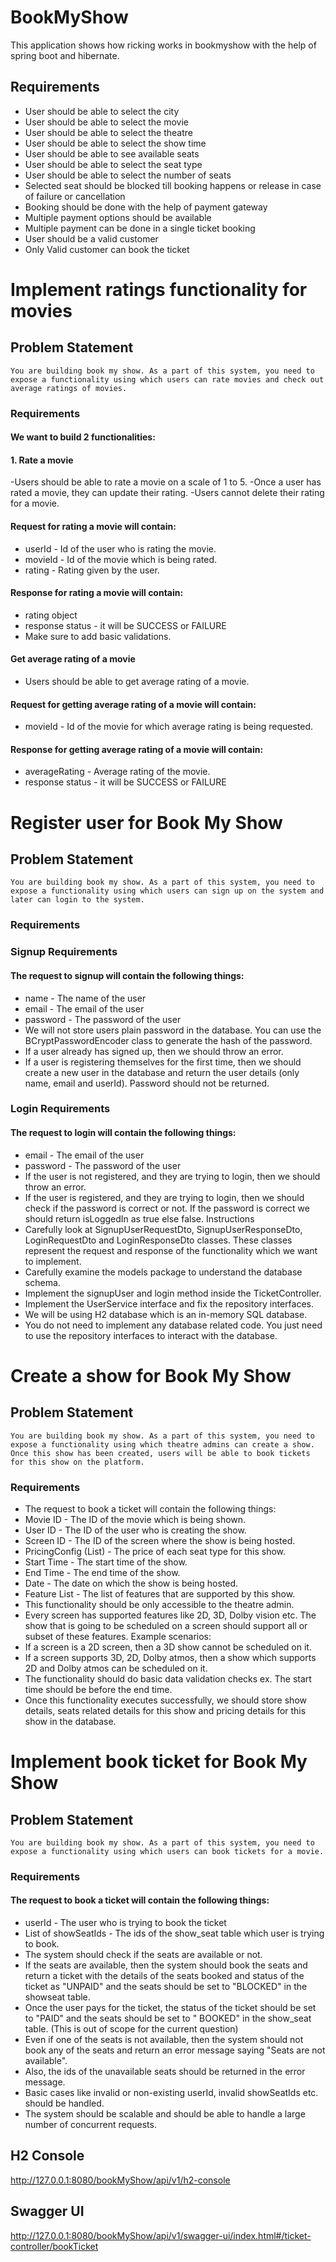 # BookMyShow

This application shows how ricking works in bookmyshow with the help of spring boot and hibernate.

## Requirements

* User should be able to select the city
* User should be able to select the movie
* User should be able to select the theatre
* User should be able to select the show time
* User should be able to see available seats
* User should be able to select the seat type
* User should be able to select the number of seats
* Selected seat should be blocked till booking happens or release in case of failure or cancellation
* Booking should be done with the help of payment gateway
* Multiple payment options should be available
* Multiple payment can be done in a single ticket booking
* User should be a valid customer
* Only Valid customer can book the ticket

# Implement ratings functionality for movies

## Problem Statement

    You are building book my show. As a part of this system, you need to expose a functionality using which users can rate movies and check out average ratings of movies.

### Requirements

#### We want to build 2 functionalities:

####    1. Rate a movie
-Users should be able to rate a movie on a scale of 1 to 5.
-Once a user has rated a movie, they can update their rating.
-Users cannot delete their rating for a movie.

#### Request for rating a movie will contain:
    
- userId - Id of the user who is rating the movie.
- movieId - Id of the movie which is being rated.
- rating - Rating given by the user.

#### Response for rating a movie will contain:
    
- rating object
- response status - it will be SUCCESS or FAILURE
- Make sure to add basic validations.
    
#### Get average rating of a movie
- Users should be able to get average rating of a movie.
#### Request for getting average rating of a movie will contain:
    
- movieId - Id of the movie for which average rating is being requested.
#### Response for getting average rating of a movie will contain:
    
- averageRating - Average rating of the movie.
- response status - it will be SUCCESS or FAILURE

# Register user for Book My Show

## Problem Statement

    You are building book my show. As a part of this system, you need to expose a functionality using which users can sign up on the system and later can login to the system.

### Requirements

### Signup Requirements

#### The request to signup will contain the following things:

- name - The name of the user
- email - The email of the user
- password - The password of the user
- We will not store users plain password in the database. You can use the BCryptPasswordEncoder class to generate the hash of the password.
- If a user already has signed up, then we should throw an error.
- If a user is registering themselves for the first time, then we should create a new user in the database and return the user details (only name, email and userId). Password should not be returned.

### Login Requirements

#### The request to login will contain the following things:
- email - The email of the user
- password - The password of the user
- If the user is not registered, and they are trying to login, then we should throw an error.
- If the user is registered, and they are trying to login, then we should check if the password is correct or not. If the password is correct we should return isLoggedIn as true else false.
    Instructions
- Carefully look at SignupUserRequestDto, SignupUserResponseDto, LoginRequestDto and LoginResponseDto classes. These classes represent the request and response of the functionality which we want to implement.
- Carefully examine the models package to understand the database schema.
- Implement the signupUser and login method inside the TicketController.
- Implement the UserService interface and fix the repository interfaces.
- We will be using H2 database which is an in-memory SQL database. 
- You do not need to implement any database related code. You just need to use the repository interfaces to interact with the database.

# Create a show for Book My Show

## Problem Statement

    You are building book my show. As a part of this system, you need to expose a functionality using which theatre admins can create a show. Once this show has been created, users will be able to book tickets for this show on the platform.

### Requirements

- The request to book a ticket will contain the following things:
- Movie ID - The ID of the movie which is being shown.
- User ID - The ID of the user who is creating the show.
- Screen ID - The ID of the screen where the show is being hosted.
- PricingConfig (List) - The price of each seat type for this show.
- Start Time - The start time of the show.
- End Time - The end time of the show.
- Date - The date on which the show is being hosted.
- Feature List - The list of features that are supported by this show. 
- This functionality should be only accessible to the theatre admin. 
- Every screen has supported features like 2D, 3D, Dolby vision etc. The show that is going to be scheduled on a screen should support all or subset of these features. Example scenarios:
- If a screen is a 2D screen, then a 3D show cannot be scheduled on it.
- If a screen supports 3D, 2D, Dolby atmos, then a show which supports 2D and Dolby atmos can be scheduled on it.
- The functionality should do basic data validation checks ex. The start time should be before the end time.
- Once this functionality executes successfully, we should store show details, seats related details for this show and pricing details for this show in the database.

# Implement book ticket for Book My Show

## Problem Statement

    You are building book my show. As a part of this system, you need to expose a functionality using which users can book tickets for a movie.

### Requirements

#### The request to book a ticket will contain the following things:
- userId - The user who is trying to book the ticket
- List of showSeatIds - The ids of the show_seat table which user is trying to book.
- The system should check if the seats are available or not. 
- If the seats are available, then the system should book the
  seats and return a ticket with the details of the seats booked and status of the ticket as "UNPAID" and the seats
  should be set to "BLOCKED" in the showseat table.
- Once the user pays for the ticket, the status of the ticket should be set to "PAID" and the seats should be set to "
  BOOKED" in the show_seat table. (This is out of scope for the current question)
- Even if one of the seats is not available, then the system should not book any of the seats and return an error
  message saying "Seats are not available". 
- Also, the ids of the unavailable seats should be returned in the error
  message.
- Basic cases like invalid or non-existing userId, invalid showSeatIds etc. should be handled.
- The system should be scalable and should be able to handle a large number of concurrent requests.

## H2 Console
  http://127.0.0.1:8080/bookMyShow/api/v1/h2-console

## Swagger UI
http://127.0.0.1:8080/bookMyShow/api/v1/swagger-ui/index.html#/ticket-controller/bookTicket